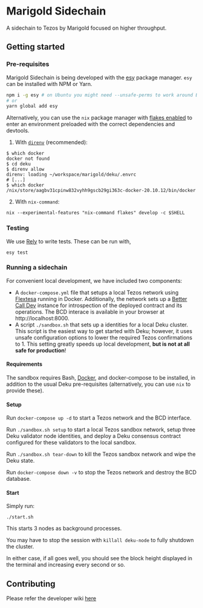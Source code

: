 # Marigold Sidechain

A sidechain to Tezos by Marigold focused on higher throughput.

## Getting started

### Pre-requisites

Marigold Sidechain is being developed with the
[esy](https://esy.sh/) package manager. `esy` can be installed with NPM or Yarn.

```sh
npm i -g esy # on Ubuntu you might need --unsafe-perms to work around EACCES issues
# or
yarn global add esy
```

Alternatively, you can use the `nix` package manager with
[flakes enabled](https://nixos.wiki/wiki/Flakes#Installing_flakes) to enter an environment
preloaded with the correct dependencies and devtools.

1. With [`direnv`](https://direnv.net/) (recommended):

```shell script
$ which docker
docker not found
$ cd deku
$ direnv allow
direnv: loading ~/workspace/marigold/deku/.envrc
# [...]
$ which docker
/nix/store/aagbv31cpinw832vyhh9gscb29gi363c-docker-20.10.12/bin/docker
```

2. With `nix-command`:

```
nix --experimental-features "nix-command flakes" develop -c $SHELL
```

### Testing

We use [Rely](https://reason-native.com/docs/rely/) to write
tests. These can be run with,

```
esy test
```

### Running a sidechain

For convenient local development, we have included two components:

- A `docker-compose.yml` file that setups a local Tezos network
  using [Flextesa](https://tezos.gitlab.io/flextesa/) running in Docker.
  Additionally, the network sets up a [Better Call Dev](https://github.com/baking-bad/bcdhub) instance
  for introspection of the deployed contract and its operations. The BCD interace is available in
  your browser at http://localhost:8000.
- A script `./sandbox.sh` that sets up a identities for a local Deku cluster.
  This script is the easiest way to get started with Deku; however, it uses unsafe
  configuration options to lower the required Tezos confirmations to 1. This setting greatly
  speeds up local development, **but is not at all safe for production**!

#### Requirements

The sandbox requires Bash, [Docker](https://docs.docker.com/get-docker/), and docker-compose to be installed,
in addition to the usual Deku pre-requisites (alternatively, you can use `nix` to provide these).

#### Setup

Run `docker-compose up -d` to start a Tezos network and the BCD interface.

Run `./sandbox.sh setup` to start a local Tezos sandbox network, setup three Deku validator node identities, and deploy
a Deku consensus contract configured for these validators to the local sandbox.

Run `./sandbox.sh tear-down` to kill the Tezos sandbox network and wipe the Deku state.

Run `docker-compose down -v` to stop the Tezos network and destroy the BCD database.

#### Start

Simply run:

```
./start.sh
```

This starts 3 nodes as background processes.

You may have to stop the session with `killall deku-node` to fully shutdown the cluster.

In either case, if all goes well, you should see the block height displayed in the terminal and increasing every second or so.

## Contributing

Please refer the developer wiki [here](https://github.com/marigold-dev/sidechain/wiki)
